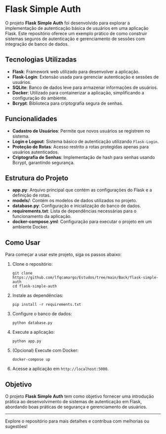 # Flask Simple Auth

O projeto **Flask Simple Auth** foi desenvolvido para explorar a implementação de autenticação básica de usuários em uma aplicação Flask. Este repositório oferece um exemplo prático de como construir sistemas seguros de autenticação e gerenciamento de sessões com integração de banco de dados.

## Tecnologias Utilizadas

- **Flask**: Framework web utilizado para desenvolver a aplicação.
- **Flask-Login**: Extensão usada para gerenciar autenticação e sessões de usuários.
- **SQLite**: Banco de dados leve para armazenar informações de usuários.
- **Docker**: Utilizado para containerizar a aplicação, simplificando a configuração do ambiente.
- **Bcrypt**: Biblioteca para criptografia segura de senhas.

## Funcionalidades

- **Cadastro de Usuários**: Permite que novos usuários se registrem no sistema.
- **Login e Logout**: Sistema básico de autenticação utilizando `Flask-Login`.
- **Proteção de Rotas**: Acesso restrito a rotas protegidas apenas para usuários autenticados.
- **Criptografia de Senhas**: Implementação de hash para senhas usando Bcrypt, garantindo segurança.

## Estrutura do Projeto

- **app.py**: Arquivo principal que contém as configurações do Flask e a definição de rotas.
- **models/**: Contém os modelos de dados utilizados no projeto.
- **database.py**: Configuração e inicialização do banco de dados.
- **requirements.txt**: Lista de dependências necessárias para o funcionamento da aplicação.
- **docker-compose.yml**: Configuração para executar o projeto em um ambiente Docker.

## Como Usar

Para começar a usar este projeto, siga os passos abaixo:

1. Clone o repositório:
   ```
   git clone https://github.com/lfqcamargo/Estudos/tree/main/Back/flask-simple-auth
   cd flask-simple-auth
   ```

2. Instale as dependências:
   ```
   pip install -r requirements.txt
   ```

3. Configure o banco de dados:
   ```
   python database.py
   ```

4. Execute a aplicação:
   ```
   python app.py
   ```

5. (Opcional) Execute com Docker:
   ```
   docker-compose up
   ```

6. Acesse a aplicação em `http://localhost:5000`.

## Objetivo

O projeto **Flask Simple Auth** tem como objetivo fornecer uma introdução prática ao desenvolvimento de sistemas de autenticação em Flask, abordando boas práticas de segurança e gerenciamento de usuários.

---

Explore o repositório para mais detalhes e contribua com melhorias ou sugestões!
